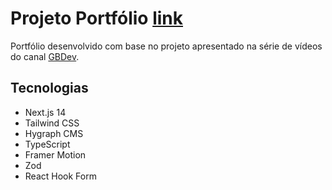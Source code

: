 
# Projeto Portfólio [link](https://portfolio-next13-tailwind-typescript.vercel.app/)

Portfólio desenvolvido com base no projeto apresentado na série de vídeos do canal [GBDev](https://www.youtube.com/@GBDev).


## Tecnologias

* Next.js 14
* Tailwind CSS
* Hygraph CMS
* TypeScript
* Framer Motion
* Zod
* React Hook Form